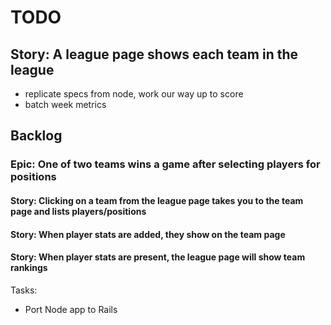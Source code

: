 # TODO
## Story: A league page shows each team in the league
- replicate specs from node, work our way up to score
- batch week metrics

## Backlog

### Epic: One of two teams wins a game after selecting players for positions

#### Story: Clicking on a team from the league page takes you to the team page and lists players/positions

#### Story: When player stats are added, they show on the team page

#### Story: When player stats are present, the league page will show team rankings

Tasks:
* Port Node app to Rails
